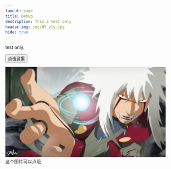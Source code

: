 ```yaml
---
layout: page
title: Debug
description: This a test only 
header-img: img/HY_zly.jpg
hide: true
---
```


test only.

<button type="button" onclick="alert('Welcome!')">点击这里</button>

<script>
function changeImage()
{
	var element = document.getElementById('t_cg_pic');
		if(element.src.match("/img/HY_zly.jpg"))
		{
			element.src="/img/HY_mr.jpg";
		}
		else
		{
			element.src="/img/HY_zly.jpg";
		}
}
</script>

<img src="/img/HY_zly.jpg" onclick="changeImage()" id="t_cg_pic" alt="img test" /> 
这个图片可以点哦  
